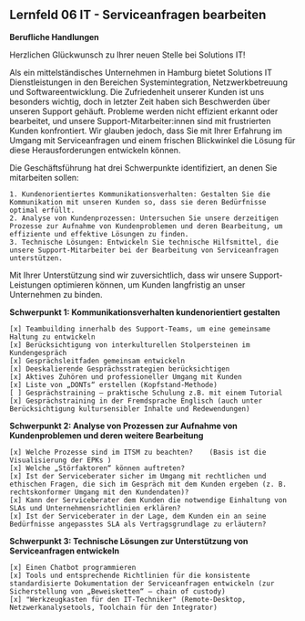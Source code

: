 ## Lernfeld 06 IT - Serviceanfragen bearbeiten
 **Berufliche Handlungen**

Herzlichen Glückwunsch zu Ihrer neuen Stelle bei Solutions IT! 

Als ein mittelständisches Unternehmen in Hamburg bietet Solutions IT Dienstleistungen in den Bereichen Systemintegration, Netzwerkbetreuung und Softwareentwicklung. Die Zufriedenheit unserer Kunden ist uns besonders wichtig, doch in letzter Zeit haben sich Beschwerden über unseren Support gehäuft. 
Probleme werden nicht effizient erkannt oder bearbeitet, und unsere Support-Mitarbeiter:innen sind mit frustrierten Kunden konfrontiert. Wir glauben jedoch, dass Sie mit Ihrer Erfahrung im Umgang mit Serviceanfragen und einem frischen Blickwinkel die Lösung für diese Herausforderungen entwickeln können.

Die Geschäftsführung hat drei Schwerpunkte identifiziert, an denen Sie mitarbeiten sollen:

    1. Kundenorientiertes Kommunikationsverhalten: Gestalten Sie die Kommunikation mit unseren Kunden so, dass sie deren Bedürfnisse optimal erfüllt.
    2. Analyse von Kundenprozessen: Untersuchen Sie unsere derzeitigen Prozesse zur Aufnahme von Kundenproblemen und deren Bearbeitung, um effiziente und effektive Lösungen zu finden.
    3. Technische Lösungen: Entwickeln Sie technische Hilfsmittel, die unsere Support-Mitarbeiter bei der Bearbeitung von Serviceanfragen unterstützen.

Mit Ihrer Unterstützung sind wir zuversichtlich, dass wir unsere Support-Leistungen optimieren können, um Kunden langfristig an unser Unternehmen zu binden.


**Schwerpunkt 1: Kommunikationsverhalten kundenorientiert gestalten**

    [x] Teambuilding innerhalb des Support-Teams, um eine gemeinsame Haltung zu entwickeln
    [x] Berücksichtigung von interkulturellen Stolpersteinen im Kundengespräch
    [x] Gesprächsleitfaden gemeinsam entwickeln
    [x] Deeskalierende Gesprächsstrategien berücksichtigen
    [x] Aktives Zuhören und professioneller Umgang mit Kunden
    [x] Liste von „DONTs“ erstellen (Kopfstand-Methode)
    [ ] Gesprächstraining – praktische Schulung z.B. mit einem Tutorial
    [x] Gesprächstraining in der Fremdsprache Englisch (auch unter Berücksichtigung kultursensibler Inhalte und Redewendungen)


**Schwerpunkt 2: Analyse von Prozessen zur Aufnahme von Kundenproblemen und deren weitere Bearbeitung**

    [x] Welche Prozesse sind im ITSM zu beachten?    (Basis ist die Visualisierung der EPKs )
    [x] Welche „Störfaktoren“ können auftreten?
    [x] Ist der Serviceberater sicher im Umgang mit rechtlichen und ethischen Fragen, die sich im Gespräch mit dem Kunden ergeben (z. B. rechtskonformer Umgang mit den Kundendaten)?
    [x] Kann der Serviceberater dem Kunden die notwendige Einhaltung von SLAs und Unternehmensrichtlinien erklären?
    [x] Ist der Serviceberater in der Lage, dem Kunden ein an seine Bedürfnisse angepasstes SLA als Vertragsgrundlage zu erläutern?


**Schwerpunkt 3: Technische Lösungen zur Unterstützung von Serviceanfragen entwickeln**

    [x] Einen Chatbot programmieren
    [x] Tools und entsprechende Richtlinien für die konsistente standardisierte Dokumentation der Serviceanfragen entwickeln (zur Sicherstellung von „Beweisketten“ – chain of custody)
    [x] "Werkzeugkasten für den IT-Techniker" (Remote-Desktop, Netzwerkanalysetools, Toolchain für den Integrator)
